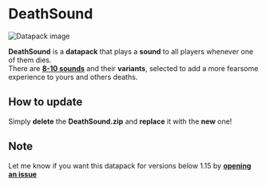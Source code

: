 # DeathSound

![Datapack image](https://i.imgur.com/x5vvkHR.png)

**DeathSound** is a **datapack** that plays a **sound** to all players whenever one of them dies.<br>
There are **[8-10 sounds](. "Depends on the Minecraft version you're using.")** and their **variants**, selected to add a more fearsome experience to yours and others deaths.

## How to update

Simply **delete** the **DeathSound.zip** and **replace** it with the **new** one!

## Note

Let me know if you want this datapack for versions below 1.15 by **<a href="https://github.com/El-Kavio/DeathSound/issues" target="_blank">opening an issue**
